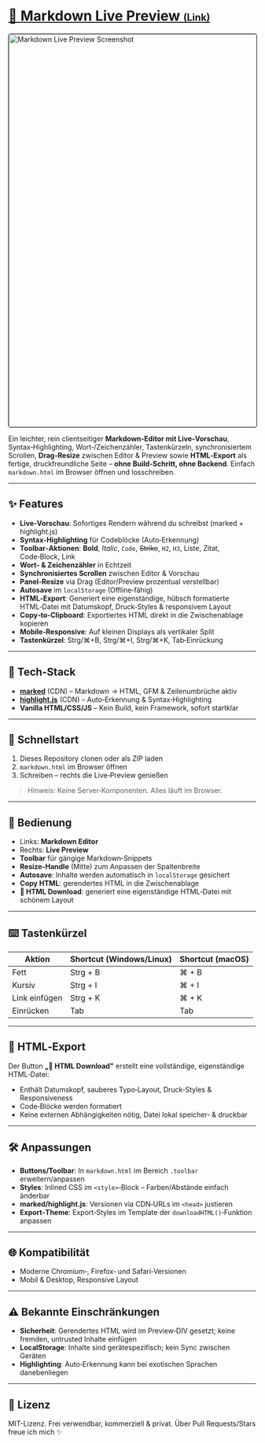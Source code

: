 <h1>
  <a href="https://rootgeek.github.io/Markdown-Live-Preview/">
    📝 Markdown Live Preview <small><small>(Link)</small></small>
  </a>
</h1>


<a href="https://postimg.cc/qNHbFpjT">
  <img src="https://i.postimg.cc/RZNkNFtN/Markdown.png"
       alt="Markdown Live Preview Screenshot"
       width="800"
       style="border:1px solid #000; border-radius:4px;">
</a>

Ein leichter, rein clientseitiger **Markdown‑Editor mit Live‑Vorschau**, Syntax‑Highlighting, Wort‑/Zeichenzähler, Tastenkürzeln, synchronisiertem Scrollen, **Drag‑Resize** zwischen Editor & Preview sowie **HTML‑Export** als fertige, druckfreundliche Seite – **ohne Build‑Schritt, ohne Backend**. Einfach `markdown.html` im Browser öffnen und losschreiben.

---

## ✨ Features

- **Live‑Vorschau**: Sofortiges Rendern während du schreibst (marked + highlight.js)
- **Syntax‑Highlighting** für Codeblöcke (Auto‑Erkennung)
- **Toolbar‑Aktionen**: **Bold**, *Italic*, `Code`, ~~Strike~~, `H2`, `H3`, Liste, Zitat, Code‑Block, Link
- **Wort‑ & Zeichenzähler** in Echtzeit
- **Synchronisiertes Scrollen** zwischen Editor & Vorschau
- **Panel‑Resize** via Drag (Editor/Preview prozentual verstellbar)
- **Autosave** im `localStorage` (Offline‑fähig)
- **HTML‑Export**: Generiert eine eigenständige, hübsch formatierte HTML‑Datei mit Datumskopf, Druck‑Styles & responsivem Layout
- **Copy‑to‑Clipboard**: Exportiertes HTML direkt in die Zwischenablage kopieren
- **Mobile‑Responsive**: Auf kleinen Displays als vertikaler Split
- **Tastenkürzel**: Strg/⌘+B, Strg/⌘+I, Strg/⌘+K, Tab‑Einrückung

---

## 🧱 Tech‑Stack

- **[marked](https://github.com/markedjs/marked)** (CDN) – Markdown → HTML, GFM & Zeilenumbrüche aktiv
- **[highlight.js](https://highlightjs.org/)** (CDN) – Auto‑Erkennung & Syntax‑Highlighting
- **Vanilla HTML/CSS/JS** – Kein Build, kein Framework, sofort startklar

---

## 🚀 Schnellstart

1. Dieses Repository clonen oder als ZIP laden
2. `markdown.html` im Browser öffnen
3. Schreiben – rechts die Live‑Preview genießen

> Hinweis: Keine Server‑Komponenten. Alles läuft im Browser.

---

## 🧭 Bedienung

- Links: **Markdown Editor**
- Rechts: **Live Preview**
- **Toolbar** für gängige Markdown‑Snippets
- **Resize‑Handle** (Mitte) zum Anpassen der Spaltenbreite
- **Autosave**: Inhalte werden automatisch in `localStorage` gesichert
- **Copy HTML**: gerendertes HTML in die Zwischenablage
- **📄 HTML Download**: generiert eine eigenständige HTML‑Datei mit schönem Layout

---

## ⌨️ Tastenkürzel

| Aktion | Shortcut (Windows/Linux) | Shortcut (macOS) |
|---|---|---|
| Fett | Strg + B | ⌘ + B |
| Kursiv | Strg + I | ⌘ + I |
| Link einfügen | Strg + K | ⌘ + K |
| Einrücken | Tab | Tab |

---

## 🧾 HTML‑Export

Der Button **„📄 HTML Download"** erstellt eine vollständige, eigenständige HTML‑Datei:
- Enthält Datumskopf, sauberes Typo‑Layout, Druck‑Styles & Responsiveness
- Code‑Blöcke werden formatiert
- Keine externen Abhängigkeiten nötig, Datei lokal speicher‑ & druckbar

---

## 🛠️ Anpassungen

- **Buttons/Toolbar**: In `markdown.html` im Bereich `.toolbar` erweitern/anpassen
- **Styles**: Inlined CSS im `<style>`‑Block – Farben/Abstände einfach änderbar
- **marked/highlight.js**: Versionen via CDN‑URLs im `<head>` justieren
- **Export‑Theme**: Export‑Styles im Template der `downloadHTML()`‑Funktion anpassen

---

## 🌐 Kompatibilität

- Moderne Chromium‑, Firefox‑ und Safari‑Versionen
- Mobil & Desktop, Responsive Layout

---

## ⚠️ Bekannte Einschränkungen

- **Sicherheit**: Gerendertes HTML wird im Preview‑DIV gesetzt; keine fremden, untrusted Inhalte einfügen
- **LocalStorage**: Inhalte sind gerätespezifisch; kein Sync zwischen Geräten
- **Highlighting**: Auto‑Erkennung kann bei exotischen Sprachen danebenliegen

---

## 📜 Lizenz

MIT-Lizenz. Frei verwendbar, kommerziell & privat. Über Pull Requests/Stars freue ich mich ✨
